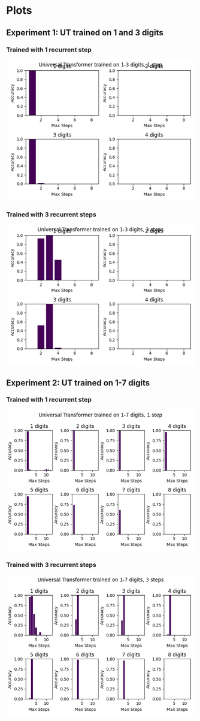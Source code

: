 # Plots

## Experiment 1: UT trained on 1 and 3 digits

### Trained with 1 recurrent step

![1 recurrent step](exp1_ut_1-3digits_1step.png)

### Trained with 3 recurrent steps

![3 recurrent steps](exp1_ut_1-3digits_3steps.png)

## Experiment 2: UT trained on 1-7 digits

### Trained with 1 recurrent step

![1 recurrent step](exp2_ut_1-7digits_1step.png)

### Trained with 3 recurrent steps

![3 recurrent steps](exp2_ut_1-7digits_3steps.png)